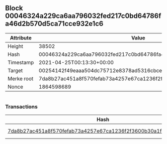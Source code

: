 ## Block 00046324a229ca6aa796032fed217c0bd64786fa46d2b570d5ca71cce932e1c6

Attribute | Value
--- | ---
Height | 38502
Hash | 00046324a229ca6aa796032fed217c0bd64786fa46d2b570d5ca71cce932e1c6
Timestamp | 2021-04-25T00:13:30+00:00
Target | 00254142f49eaaa504dc75712e8378ad5316cbcead634704b3734b6271167cc4
Merke root | 7da8b27ac451a8f570fefab73a4257e67ca1236f2f3600b30a1fc25592f98d04
Nonce | 1864598689

```

```

### Transactions

Hash | Amount
--- | ---
[7da8b27ac451a8f570fefab73a4257e67ca1236f2f3600b30a1fc25592f98d04](7da8b27ac451a8f570fefab73a4257e67ca1236f2f3600b30a1fc25592f98d04.md) | 10.00000000 SKEPTI 
